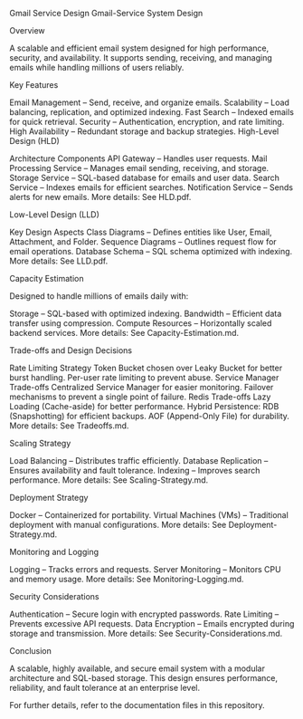 Gmail Service Design
Gmail-Service System Design

Overview

A scalable and efficient email system designed for high performance, security, and availability. It supports sending, receiving, and managing emails while handling millions of users reliably.

Key Features

Email Management – Send, receive, and organize emails.
Scalability – Load balancing, replication, and optimized indexing.
Fast Search – Indexed emails for quick retrieval.
Security – Authentication, encryption, and rate limiting.
High Availability – Redundant storage and backup strategies.
High-Level Design (HLD)

Architecture Components
API Gateway – Handles user requests.
Mail Processing Service – Manages email sending, receiving, and storage.
Storage Service – SQL-based database for emails and user data.
Search Service – Indexes emails for efficient searches.
Notification Service – Sends alerts for new emails.
More details: See HLD.pdf.

Low-Level Design (LLD)

Key Design Aspects
Class Diagrams – Defines entities like User, Email, Attachment, and Folder.
Sequence Diagrams – Outlines request flow for email operations.
Database Schema – SQL schema optimized with indexing.
More details: See LLD.pdf.

Capacity Estimation

Designed to handle millions of emails daily with:

Storage – SQL-based with optimized indexing.
Bandwidth – Efficient data transfer using compression.
Compute Resources – Horizontally scaled backend services.
More details: See Capacity-Estimation.md.

Trade-offs and Design Decisions

Rate Limiting Strategy
Token Bucket chosen over Leaky Bucket for better burst handling.
Per-user rate limiting to prevent abuse.
Service Manager Trade-offs
Centralized Service Manager for easier monitoring.
Failover mechanisms to prevent a single point of failure.
Redis Trade-offs
Lazy Loading (Cache-aside) for better performance.
Hybrid Persistence:
RDB (Snapshotting) for efficient backups.
AOF (Append-Only File) for durability.
More details: See Tradeoffs.md.

Scaling Strategy

Load Balancing – Distributes traffic efficiently.
Database Replication – Ensures availability and fault tolerance.
Indexing – Improves search performance.
More details: See Scaling-Strategy.md.

Deployment Strategy

Docker – Containerized for portability.
Virtual Machines (VMs) – Traditional deployment with manual configurations.
More details: See Deployment-Strategy.md.

Monitoring and Logging

Logging – Tracks errors and requests.
Server Monitoring – Monitors CPU and memory usage.
More details: See Monitoring-Logging.md.

Security Considerations

Authentication – Secure login with encrypted passwords.
Rate Limiting – Prevents excessive API requests.
Data Encryption – Emails encrypted during storage and transmission.
More details: See Security-Considerations.md.

Conclusion

A scalable, highly available, and secure email system with a modular architecture and SQL-based storage. This design ensures performance, reliability, and fault tolerance at an enterprise level.

For further details, refer to the documentation files in this repository.

